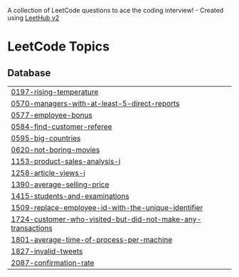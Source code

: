 A collection of LeetCode questions to ace the coding interview! - Created using [LeetHub v2](https://github.com/arunbhardwaj/LeetHub-2.0)
<!---LeetCode Topics Start-->
# LeetCode Topics
## Database
|  |
| ------- |
| [0197-rising-temperature](https://github.com/Rupak-18/SQL-50/tree/master/0197-rising-temperature) |
| [0570-managers-with-at-least-5-direct-reports](https://github.com/Rupak-18/SQL-50/tree/master/0570-managers-with-at-least-5-direct-reports) |
| [0577-employee-bonus](https://github.com/Rupak-18/SQL-50/tree/master/0577-employee-bonus) |
| [0584-find-customer-referee](https://github.com/Rupak-18/SQL-50/tree/master/0584-find-customer-referee) |
| [0595-big-countries](https://github.com/Rupak-18/SQL-50/tree/master/0595-big-countries) |
| [0620-not-boring-movies](https://github.com/Rupak-18/SQL-50/tree/master/0620-not-boring-movies) |
| [1153-product-sales-analysis-i](https://github.com/Rupak-18/SQL-50/tree/master/1153-product-sales-analysis-i) |
| [1258-article-views-i](https://github.com/Rupak-18/SQL-50/tree/master/1258-article-views-i) |
| [1390-average-selling-price](https://github.com/Rupak-18/SQL-50/tree/master/1390-average-selling-price) |
| [1415-students-and-examinations](https://github.com/Rupak-18/SQL-50/tree/master/1415-students-and-examinations) |
| [1509-replace-employee-id-with-the-unique-identifier](https://github.com/Rupak-18/SQL-50/tree/master/1509-replace-employee-id-with-the-unique-identifier) |
| [1724-customer-who-visited-but-did-not-make-any-transactions](https://github.com/Rupak-18/SQL-50/tree/master/1724-customer-who-visited-but-did-not-make-any-transactions) |
| [1801-average-time-of-process-per-machine](https://github.com/Rupak-18/SQL-50/tree/master/1801-average-time-of-process-per-machine) |
| [1827-invalid-tweets](https://github.com/Rupak-18/SQL-50/tree/master/1827-invalid-tweets) |
| [2087-confirmation-rate](https://github.com/Rupak-18/SQL-50/tree/master/2087-confirmation-rate) |
<!---LeetCode Topics End-->